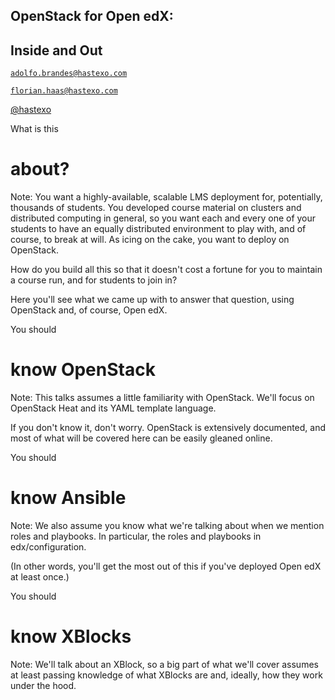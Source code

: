 ## OpenStack for Open edX:
## Inside and Out

[`adolfo.brandes@hastexo.com`](mailto:adolfo.brandes@hastexo.com)

[`florian.haas@hastexo.com`](mailto:florian.haas@hastexo.com)

[@hastexo](https://twitter.com/hastexo)


What is this
# about?

Note: You want a highly-available, scalable LMS deployment for, potentially,
thousands of students. You developed course material on clusters and distributed
computing in general, so you want each and every one of your students to have
an equally distributed environment to play with, and of course, to break at
will.  As icing on the cake, you want to deploy on OpenStack.

How do you build all this so that it doesn't cost a fortune for you to maintain
a course run, and for students to join in?

Here you'll see what we came up with to answer that question, using OpenStack
and, of course, Open edX.


You should
# know OpenStack

Note: This talks assumes a little familiarity with OpenStack.  We'll focus on
OpenStack Heat and its YAML template language.

If you don't know it, don't worry.  OpenStack is extensively documented, and
most of what will be covered here can be easily gleaned online.


You should
# know Ansible

Note: We also assume you know what we're talking about when we mention roles
and playbooks.  In particular, the roles and playbooks in edx/configuration.

(In other words, you'll get the most out of this if you've deployed Open edX at
least once.)


You should
# know XBlocks

Note: We'll talk about an XBlock, so a big part of what we'll cover assumes at
least passing knowledge of what XBlocks are and, ideally, how they work under
the hood.
